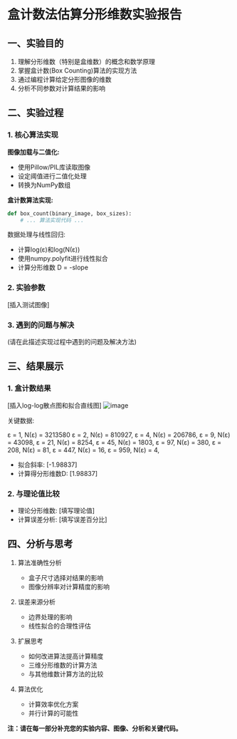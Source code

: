 # 盒计数法估算分形维数实验报告

## 一、实验目的

1. 理解分形维数（特别是盒维数）的概念和数学原理
2. 掌握盒计数(Box Counting)算法的实现方法
3. 通过编程计算给定分形图像的维数
4. 分析不同参数对计算结果的影响

## 二、实验过程

### 1. 核心算法实现

**图像加载与二值化:**
- 使用Pillow/PIL库读取图像
- 设定阈值进行二值化处理
- 转换为NumPy数组

**盒计数算法实现:**
```python
def box_count(binary_image, box_sizes):
    # ... 算法实现代码 ...
```
数据处理与线性回归:

- 计算log(ε)和log(N(ε))
- 使用numpy.polyfit进行线性拟合
- 计算分形维数 D = -slope
### 2. 实验参数
[插入测试图像]


### 3. 遇到的问题与解决
(请在此描述实现过程中遇到的问题及解决方法)

## 三、结果展示
### 1. 盒计数结果
[插入log-log散点图和拟合直线图]
![image](https://github.com/user-attachments/assets/46a49fcb-0153-4cb2-ba2e-c6bbc41e2861)

关键数据:

ε =    1, N(ε) = 3213580
ε =    2, N(ε) = 810927, 
ε =    4, N(ε) = 206786, 
ε =    9, N(ε) =  43098, 
ε =   21, N(ε) =   8254, 
ε =   45, N(ε) =   1803, 
ε =   97, N(ε) =    380, 
ε =  208, N(ε) =     81, 
ε =  447, N(ε) =     16, 
ε =  959, N(ε) =      4, 
- 拟合斜率: [-1.98837]
- 计算得分形维数D: [1.98837]
### 2. 与理论值比较
- 理论分形维数: [填写理论值]
- 计算误差分析: [填写误差百分比]
## 四、分析与思考
1. 算法准确性分析
   
   - 盒子尺寸选择对结果的影响
   - 图像分辨率对计算精度的影响
2. 误差来源分析
   
   - 边界处理的影响
   - 线性拟合的合理性评估
3. 扩展思考
   
   - 如何改进算法提高计算精度
   - 三维分形维数的计算方法
   - 与其他维数计算方法的比较
4. 算法优化
   
   - 计算效率优化方案
   - 并行计算的可能性

**注：请在每一部分补充您的实验内容、图像、分析和关键代码。**
